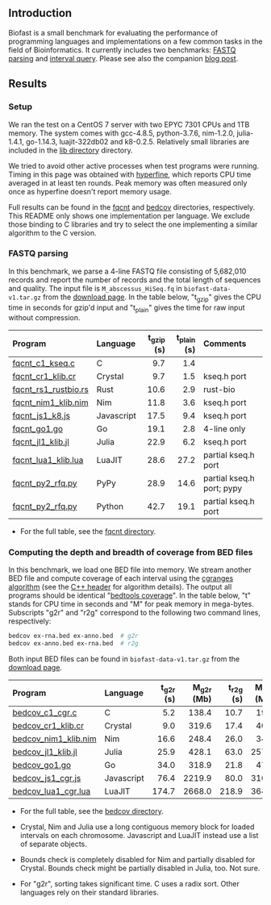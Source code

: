 ## Introduction

Biofast is a small benchmark for evaluating the performance of programming
languages and implementations on a few common tasks in the field of
Bioinformatics. It currently includes two benchmarks: [FASTQ parsing](#fqcnt)
and [interval query](#bedcov). Please see also the companion [blog post][blog].

## Results

### Setup

We ran the test on a CentOS 7 server with two EPYC 7301 CPUs and 1TB memory.
The system comes with gcc-4.8.5, python-3.7.6, nim-1.2.0, julia-1.4.1, go-1.14.3,
luajit-322db02 and k8-0.2.5. Relatively small libraries are included in the
[lib directory](lib) directory.

We tried to avoid other active processes when test programs were running.
Timing in this page was obtained with [hyperfine][hyperfine], which reports
CPU time averaged in at least ten rounds. Peak memory was often measured only
once as hyperfine doesn't report memory usage.

Full results can be found in the [fqcnt](fqcnt) and [bedcov](bedcov)
directories, respectively. This README only shows one implementation per
language. We exclude those binding to C libraries and try to select the one
implementing a similar algorithm to the C version.

### <a name="fqcnt"></a>FASTQ parsing

In this benchmark, we parse a 4-line FASTQ file consisting of 5,682,010
records and report the number of records and the total length of sequences and
quality. The input file is `M_abscessus_HiSeq.fq` in
`biofast-data-v1.tar.gz` from the [download page][dl]. In the table below,
"t<sub>gzip</sub>" gives the CPU time in seconds for gzip'd input and
"t<sub>plain</sub>" gives the time for raw input without compression.

|Program | Language | t<sub>gzip</sub> (s) | t<sub>plain</sub> (s) | Comments |
|:-------|:---------|---------------------:|----------------------:|:---------|
|[fqcnt\_c1\_kseq.c](fqcnt/fqcnt_c1_kseq.c)          |C         |  9.7|  1.4||
|[fqcnt\_cr1\_klib.cr](fqcnt/fqcnt_cr1_klib.cr)      |Crystal   |  9.7|  1.5|kseq.h port|
|[fqcnt\_rs1\_rustbio.rs](fqcnt/fqcnt_rs1_rustbio.rs)|Rust      | 10.6|  2.9|rust-bio|
|[fqcnt\_nim1\_klib.nim](fqcnt/fqcnt_nim1_klib.nim)  |Nim       | 11.8|  3.6|kseq.h port|
|[fqcnt\_js1\_k8.js](fqcnt/fqcnt_js1_k8.js)          |Javascript| 17.5|  9.4|kseq.h port|
|[fqcnt\_go1.go](fqcnt/fqcnt_go1.go)                 |Go        | 19.1|  2.8|4-line only|
|[fqcnt\_jl1\_klib.jl](fqcnt/fqcnt_jl1_klib.jl)      |Julia     | 22.9|  6.2|kseq.h port|
|[fqcnt\_lua1\_klib.lua](fqcnt/fqcnt_lua1_klib.lua)  |LuaJIT    | 28.6| 27.2|partial kseq.h port|
|[fqcnt\_py2\_rfq.py](fqcnt/fqcnt_py2_rfq.py)        |PyPy      | 28.9| 14.6|partial kseq.h port; pypy|
|[fqcnt\_py2\_rfq.py](fqcnt/fqcnt_py2_rfq.py)        |Python    | 42.7| 19.1|partial kseq.h port|

* For the full table, see the [fqcnt directory](fqcnt).

### <a name="bedcov"></a>Computing the depth and breadth of coverage from BED files

In this benchmark, we load one BED file into memory. We stream another BED file
and compute coverage of each interval using the [cgranges algorithm][cgr] (see
the [C++ header][cppiitree] for algorithm details). The
output all programs should be identical "[bedtools coverage][bedcov]". In the
table below, "t" stands for CPU time in seconds and "M" for peak memory in
mega-bytes. Subscripts "g2r" and "r2g" correspond to the following two command
lines, respectively:
```sh
bedcov ex-rna.bed ex-anno.bed  # g2r
bedcov ex-anno.bed ex-rna.bed  # r2g
```
Both input BED files can be found in `biofast-data-v1.tar.gz` from the
[download page][dl].

|Program | Language | t<sub>g2r</sub> (s) | M<sub>g2r</sub> (Mb) | t<sub>r2g</sub> (s) | M<sub>r2g</sub> (Mb) |
|:-------|:---------|--------------------:|---------------------:|--------------------:|---------------------:|
|[bedcov\_c1\_cgr.c](bedcov/bedcov_c1_cgr.c)          |C         |  5.2|  138.4 | 10.7|  19.1 |
|[bedcov\_cr1\_klib.cr](bedcov/bedcov_cr1_klib.cr)    |Crystal   |  9.0|  319.6 | 17.4|  40.7 |
|[bedcov\_nim1\_klib.nim](bedcov/bedcov_nim1_klib.nim)|Nim       | 16.6|  248.4 | 26.0|  34.1 |
|[bedcov\_jl1\_klib.jl](bedcov/bedcov_jl1_klib.jl)    |Julia     | 25.9|  428.1 | 63.0| 257.0 |
|[bedcov\_go1.go](bedcov/bedcov_go1.go)               |Go        | 34.0|  318.9 | 21.8|  47.3 |
|[bedcov\_js1\_cgr.js](bedcov/bedcov_js1_cgr.jl)      |Javascript| 76.4| 2219.9 | 80.0| 316.8 |
|[bedcov\_lua1\_cgr.lua](bedcov/bedcov_lua1_cgr.lua)  |LuaJIT    |174.7| 2668.0 |218.9| 364.6 |

* For the full table, see the [bedcov directory](bedcov).

* Crystal, Nim and Julia use a long contiguous memory block for loaded
  intervals on each chromosome. Javascript and LuaJIT instead use a list of
  separate objects.

* Bounds check is completely disabled for Nim and partially disabled for
  Crystal. Bounds check might be partially disabled in Julia, too. Not sure.

* For "g2r", sorting takes significant time. C uses a radix sort. Other
  languages rely on their standard libraries.

[dl]: https://github.com/lh3/biofast/releases/tag/biofast-data-v1
[bp]: https://biopython.org/
[fx.jl]: https://github.com/BioJulia/FASTX.jl
[mappy]: https://github.com/lh3/minimap2/tree/master/python
[pyfx]: https://github.com/lmdu/pyfastx
[cgr]: https://github.com/lh3/cgranges
[bedcov]: https://bedtools.readthedocs.io/en/latest/content/tools/coverage.html
[blog]: http://lh3.github.io/2020/05/17/fast-high-level-programming-languages
[cppiitree]: https://github.com/lh3/cgranges/blob/master/cpp/IITree.h
[hyperfine]: https://github.com/sharkdp/hyperfine
